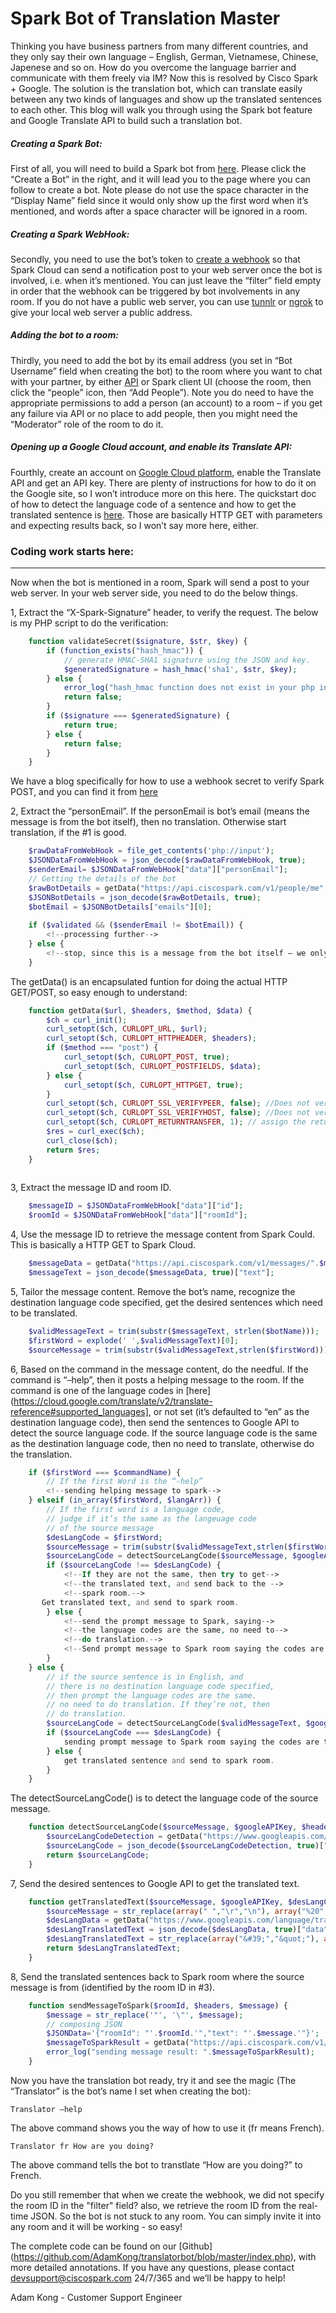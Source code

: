 # Spark Bot of Translation Master

Thinking you have business partners from many different countries, and they only say their own language – English, German, Vietnamese, Chinese, Japenese and so on. How do you overcome the language barrier and communicate with them freely via IM? Now this is resolved by Cisco Spark + Google. The solution is the translation bot, which can translate easily between any two kinds of languages and show up the translated sentences to each other. This blog will walk  you through using the Spark bot feature and Google Translate API to build such a translation bot.


##### _Creating a Spark Bot_:
First of all, you will need to build a Spark bot from [here](https://developer.ciscospark.com/add-app.html). Please click the “Create a Bot” in the right, and it will lead you to the page where you can follow to create a bot. Note please do not use the space character in the “Display Name” field since it would only show up the first word when it’s mentioned, and words after a space character will be ignored in a room. 


##### _Creating a Spark WebHook_:
Secondly, you need to use the bot’s token to [create a webhook](https://developer.ciscospark.com/endpoint-webhooks-post.html) so that Spark Cloud can send a notification post to your web server once the bot is involved, i.e. when it’s mentioned. You can just leave the “filter” field empty in order that the webhook can be triggered by bot involvements in any room. If you do not have a public web server, you can use [tunnlr](https://www.tunnlr.com) or [ngrok](https://ngrok.com/) to give your local web server a public address.


##### _Adding the bot to a room_:
Thirdly, you need to add the bot by its email address (you set in “Bot Username” field when creating the bot) to the room where you want to chat with your partner, by either [API](https://developer.ciscospark.com/endpoint-memberships-post.html) or Spark client UI (choose the room, then click the “people” icon, then “Add People”). Note you do need to have the appropriate permissions to add a person (an account) to a room – if you get any failure via API or no place to add people, then you might need the “Moderator” role of the room to do it.


##### _Opening up a Google Cloud account, and enable its Translate API_:
Fourthly, create an account on [Google Cloud platform](https://cloud.google.com/translate/), enable the Translate API and get an API key. There are plenty of instructions for how to do it on the Google site, so I won’t introduce more on this here. The quickstart doc of how to detect the language code of a sentence and how to get the translated sentence is [here](https://cloud.google.com/translate/v2/quickstart). Those are basically HTTP GET with parameters and expecting results back, so I won’t say more here, either.



### Coding work starts here:
---

Now when the bot is mentioned in a room, Spark will send a post to your web server. In your web server side, you need to do the below things.


1, Extract the “X-Spark-Signature” header, to verify the request. The below is my PHP script to do the verification:

```PHP
	function validateSecret($signature, $str, $key) {
		if (function_exists("hash_hmac")) {
			// generate HMAC-SHA1 signature using the JSON and key.
			$generatedSignature = hash_hmac('sha1', $str, $key);
		} else {
			error_log("hash_hmac function does not exist in your php installation! Please upgrade your PHP version!");
			return false;
		}        
		if ($signature === $generatedSignature) {
			return true;
		} else {
			return false;
		}
	}
```

We have a blog specifically for how to use a webhook secret to verify Spark POST, and you can find it from [here](https://developer.ciscospark.com/blog/blog-details-8123.html)


2, Extract the “personEmail”. If the personEmail is bot’s email (means the message is from the bot itself), then no translation. Otherwise start translation, if the #1 is good.

```PHP
	$rawDataFromWebHook = file_get_contents('php://input');
	$JSONDataFromWebHook = json_decode($rawDataFromWebHook, true);
	$senderEmail= $JSONDataFromWebHook["data"]["personEmail"];
	// Getting the details of the bot
	$rawBotDetails = getData("https://api.ciscospark.com/v1/people/me", $headers, "get", null);
	$JSONBotDetails = json_decode($rawBotDetails, true);
	$botEmail = $JSONBotDetails["emails"][0];
	
	if ($validated && ($senderEmail != $botEmail)) {	
		<!--processing further-->
	} else {
		<!--stop, since this is a message from the bot itself – we only translate messages from a person. If the bot translates its own messages it would drop into a loop.-->
	}
```

The getData() is an encapsulated funtion for doing the actual HTTP GET/POST, so easy enough to understand:

```PHP
	function getData($url, $headers, $method, $data) {
		$ch = curl_init();
		curl_setopt($ch, CURLOPT_URL, $url);
		curl_setopt($ch, CURLOPT_HTTPHEADER, $headers);
		if ($method === "post") {
			curl_setopt($ch, CURLOPT_POST, true);
			curl_setopt($ch, CURLOPT_POSTFIELDS, $data);
		} else {
			curl_setopt($ch, CURLOPT_HTTPGET, true);
		}
		curl_setopt($ch, CURLOPT_SSL_VERIFYPEER, false); //Does not verify certificate
		curl_setopt($ch, CURLOPT_SSL_VERIFYHOST, false); //Does not verify certificate
		curl_setopt($ch, CURLOPT_RETURNTRANSFER, 1); // assign the returned value to a varable.
		$res = curl_exec($ch);
		curl_close($ch);
		return $res;
	}
	
```

3, Extract the message ID and room ID. 

```PHP
	$messageID = $JSONDataFromWebHook["data"]["id"];  
	$roomId = $JSONDataFromWebHook["data"]["roomId"];
```

4, Use the message ID to retrieve the message content from Spark Could. This is basically a HTTP GET to Spark Cloud.

```PHP
	$messageData = getData("https://api.ciscospark.com/v1/messages/".$messageID, $headers, "get", null);
	$messageText = json_decode($messageData, true)["text"];
```
	
5, Tailor the message content. Remove the bot’s name, recognize the destination language code specified, get the desired sentences which need to be translated.

```PHP
	$validMessageText = trim(substr($messageText, strlen($botName)));
	$firstWord = explode(' ',$validMessageText)[0];
	$sourceMessage = trim(substr($validMessageText,strlen($firstWord)));
```

6, Based on the command in the message content, do the needful. If the command is “–help”, then it posts a helping message to the room. If the command is one of the language codes in [here](https://cloud.google.com/translate/v2/translate-reference#supported_languages], or not set (it’s defaulted to “en” as the destination language code), then send the sentences to Google API to detect the source language code. If the source language code is the same as the destination language code, then no need to translate, otherwise do the translation. 

```PHP
	if ($firstWord === $commandName) { 
		// If the first Word is the “-help”
		<!--sending helping message to spark-->
	} elseif (in_array($firstWord, $langArr)) {
		// If the first word is a language code,
		// judge if it’s the same as the langeuage code
		// of the source message
		$desLangCode = $firstWord;
		$sourceMessage = trim(substr($validMessageText,strlen($firstWord)));
		$sourceLangCode = detectSourceLangCode($sourceMessage, $googleAPIKey, $emptyHeader);
		if ($sourceLangCode !== $desLangCode) {
			<!--If they are not the same, then try to get-->
			<!--the translated text, and send back to the -->
			<!--spark room.-->
	   Get translated text, and send to spark room.
		} else {
			<!--send the prompt message to Spark, saying-->
			<!--the language codes are the same, no need to-->
			<!--do translation.-->
			<!--Send prompt message to Spark room saying the codes are the same, no need to translate.-->
		}
	} else {
		// if the source sentence is in English, and 
		// there is no destination language code specified,
		// then prompt the language codes are the same.
		// no need to do translation. If they’re not, then
		// do translation.
		$sourceLangCode = detectSourceLangCode($validMessageText, $googleAPIKey, $emptyHeader);
		if ($sourceLangCode === $desLangCode) {
			sending prompt message to Spark room saying the codes are the same, no need to translate.
		} else {
			get translated sentence and send to spark room.
		}
	}
```

The detectSourceLangCode() is to detect the language code of the source message.

```PHP
	function detectSourceLangCode($sourceMessage, $googleAPIKey, $header) {
		$sourceLangCodeDetection = getData("https://www.googleapis.com/language/translate/v2/detect?key=".$googleAPIKey."&q=".str_replace(" ","%20",$sourceMessage), $header, "get", null);
		$sourceLangCode = json_decode($sourceLangCodeDetection, true)["data"]["detections"][0][0]["language"];
		return $sourceLangCode;
	}
```

7, Send the desired sentences to Google API to get the translated text.

```PHP
	function getTranslatedText($sourceMessage, $googleAPIKey, $desLangCode, $header) {
		$sourceMessage = str_replace(array(" ","\r","\n"), array("%20","%0A","%0A"), $sourceMessage);
		$desLangData = getData("https://www.googleapis.com/language/translate/v2?key=".$googleAPIKey."&q=".$sourceMessage."&target=".$desLangCode, $header, "get", null);
		$desLangTranslatedText = json_decode($desLangData, true)["data"]["translations"][0]["translatedText"];
		$desLangTranslatedText = str_replace(array("&#39;","&quot;"), array("'","\""), $desLangTranslatedText);
		return $desLangTranslatedText;
	}
```

8, Send the translated sentences back to Spark room where the source message is from (identified by the room ID in #3).

```PHP
	function sendMessageToSpark($roomId, $headers, $message) {
		$message = str_replace('"', '\"', $message);
		// composing JSON
		$JSONData='{"roomId": "'.$roomId.'","text": "'.$message.'"}';
		$messageToSparkResult = getData("https://api.ciscospark.com/v1/messages", $headers, "post", $JSONData);
		error_log("sending message result: ".$messageToSparkResult);        
	}
```


Now you have the translation bot ready, try it and see the magic (The “Translator” is the bot’s name I set when creating the bot):

	Translator –help

The above command shows you the way of how to use it (fr means French).

	Translator fr How are you doing?

The above command tells the bot to transtlate “How are you doing?” to French. 


Do you still remember that when we create the webhook, we did not specify the room ID in the "filter" field? also, we retrieve the room ID from the real-time JSON. So the bot is not stuck to any room. You can simply invite it into any room and it will be working - so easy!

The complete code can be found on our [Github] (https://github.com/AdamKong/translatorbot/blob/master/index.php), with more detailed annotations. If you have any questions, please contact devsupport@ciscospark.com 24/7/365 and we’ll be happy to help!


Adam Kong - Customer Support Engineer
